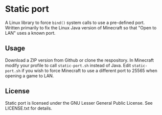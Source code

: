 Static port
===========

A Linux library to force `bind()` system calls to use a pre-defined
port. Written primarily to fix the Linux Java version of Minecraft so
that "Open to LAN" uses a known port.


Usage
-----

Download a ZIP version from Github or clone the respository. In
Minecraft modify your profile to call `static-port.sh` instead of
Java. Edit `static-port.sh` if you wish to force Minecraft to use a
different port to 25565 when opening a game to LAN.


License
-------

Static port is licensed under the GNU Lesser General Public
License. See LICENSE.txt for details.

